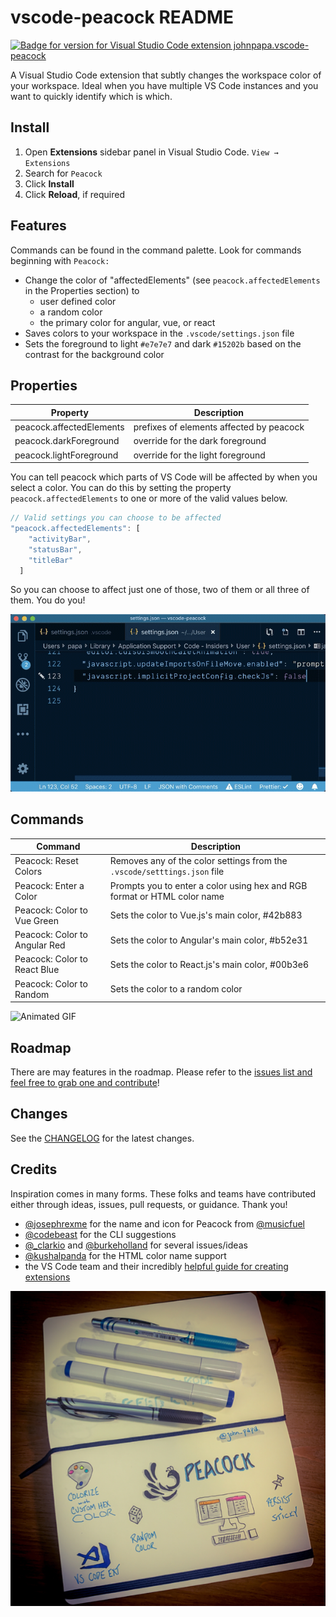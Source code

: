# vscode-peacock README

[![Badge for version for Visual Studio Code extension johnpapa.vscode-peacock](https://vsmarketplacebadge.apphb.com/version/johnpapa.vscode-peacock.svg?color=blue&style=?style=for-the-badge&logo=visual-studio-code)](https://marketplace.visualstudio.com/items?itemName=johnpapa.vscode-peacock)

A Visual Studio Code extension that subtly changes the workspace color of your workspace. Ideal when you have multiple VS Code instances and you want to quickly identify which is which.

## Install

1. Open **Extensions** sidebar panel in Visual Studio Code. `View → Extensions`
1. Search for `Peacock`
1. Click **Install**
1. Click **Reload**, if required

## Features

Commands can be found in the command palette. Look for commands beginning with `Peacock:`

- Change the color of "affectedElements" (see `peacock.affectedElements` in the Properties section) to
  - user defined color
  - a random color
  - the primary color for angular, vue, or react
- Saves colors to your workspace in the `.vscode/settings.json` file
- Sets the foreground to light `#e7e7e7` and dark `#15202b` based on the contrast for the background color

## Properties

| Property                 | Description                              |
| ------------------------ | ---------------------------------------- |
| peacock.affectedElements | prefixes of elements affected by peacock |
| peacock.darkForeground   | override for the dark foreground         |
| peacock.lightForeground  | override for the light foreground        |

You can tell peacock which parts of VS Code will be affected by when you select a color. You can do this by setting the property `peacock.affectedElements` to one or more of the valid values below.

```javascript
// Valid settings you can choose to be affected
"peacock.affectedElements": [
    "activityBar",
    "statusBar",
    "titleBar"
  ]
```

So you can choose to affect just one of those, two of them or all three of them. You do you!

![Select the setting to affect](./resources/peacock-affectedElements.gif)

## Commands

| Command                       | Description                                                              |
| ----------------------------- | ------------------------------------------------------------------------ |
| Peacock: Reset Colors         | Removes any of the color settings from the `.vscode/setttings.json` file |
| Peacock: Enter a Color        | Prompts you to enter a color using hex and RGB format or HTML color name |
| Peacock: Color to Vue Green   | Sets the color to Vue.js's main color, #42b883                           |
| Peacock: Color to Angular Red | Sets the color to Angular's main color, #b52e31                          |
| Peacock: Color to React Blue  | Sets the color to React.js's main color, #00b3e6                         |
| Peacock: Color to Random      | Sets the color to a random color                                         |

![Animated GIF](./resources/peacock.gif)

## Roadmap

There are may features in the roadmap. Please refer to the [issues list and feel free to grab one and contribute](https://github.com/johnpapa/vscode-peacock/issues)!

## Changes

See the [CHANGELOG](CHANGELOG.md) for the latest changes.

## Credits

Inspiration comes in many forms. These folks and teams have contributed either through ideas, issues, pull requests, or guidance. Thank you!

- [@josephrexme](https://twitter.com/josephrexme) for the name and icon for Peacock from [@musicfuel](https://twitter.com/musicfuel)
- [@codebeast](https://twitter.com/codebeast) for the CLI suggestions
- [@\_clarkio](https://twitter.com/_clarkio) and [@burkeholland](https://twitter.com/burkeholland) for several issues/ideas
- [@kushalpanda](https://twitter.com/kushalpanda) for the HTML color name support
- the VS Code team and their incredibly [helpful guide for creating extensions](https://code.visualstudio.com/api/get-started/your-first-extension?wt.mc_id=devto-blog-jopapa)

![Sketchnote](./resources/peacock-sketchnote.png)
